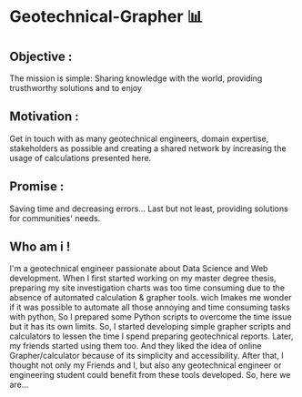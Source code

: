 

# Geotechnical-Grapher :bar_chart:

## Objective :
The mission is simple: Sharing knowledge with the world, providing trusthworthy solutions and to enjoy

## Motivation :
Get in touch with as many geotechnical engineers, domain expertise, stakeholders as possible and creating a shared network by increasing the usage of calculations presented here.

## Promise :
Saving time and decreasing errors... Last but not least, providing solutions for communities' needs.

## Who am i ! 
I'm a geotechnical engineer passionate about Data Science and Web development. When I first started working on my master degree thesis, preparing my site investigation charts was too time consuming due to the absence of automated calculation & grapher tools. wich lmakes me wonder if it was possible to automate all those annoying and time consuming tasks with python, So I prepared some Python scripts to overcome the time issue but it has its own limits. So, I started developing simple grapher scripts and calculators to lessen the time I spend preparing geotechnical reports. Later, my friends started using them too. And they liked the idea of online Grapher/calculator because of its simplicity and accessibility. After that, I thought not only my Friends and I, but also any geotechnical engineer or engineering student could benefit from these tools developed. So, here we are...
